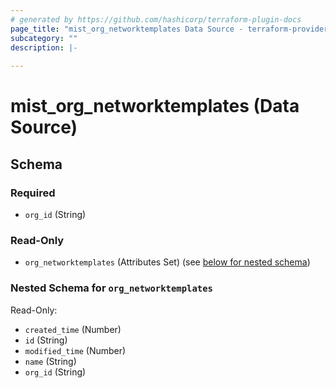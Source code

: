 ```yaml
---
# generated by https://github.com/hashicorp/terraform-plugin-docs
page_title: "mist_org_networktemplates Data Source - terraform-provider-mist"
subcategory: ""
description: |-
  
---
```


# mist_org_networktemplates (Data Source)





<!-- schema generated by tfplugindocs -->
## Schema

### Required

- `org_id` (String)

### Read-Only

- `org_networktemplates` (Attributes Set) (see [below for nested schema](#nestedatt--org_networktemplates))

<a id="nestedatt--org_networktemplates"></a>
### Nested Schema for `org_networktemplates`

Read-Only:

- `created_time` (Number)
- `id` (String)
- `modified_time` (Number)
- `name` (String)
- `org_id` (String)
